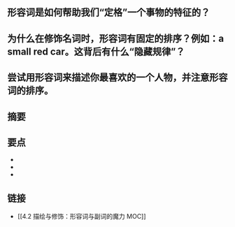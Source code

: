 ## 形容词是如何帮助我们“定格”一个事物的特征的？


## 为什么在修饰名词时，形容词有固定的排序？例如：a small red car。这背后有什么“隐藏规律”？


## 尝试用形容词来描述你最喜欢的一个人物，并注意形容词的排序。


## 摘要


## 要点

- 
- 
- 

## 链接

- [[4.2 描绘与修饰：形容词与副词的魔力 MOC]]
